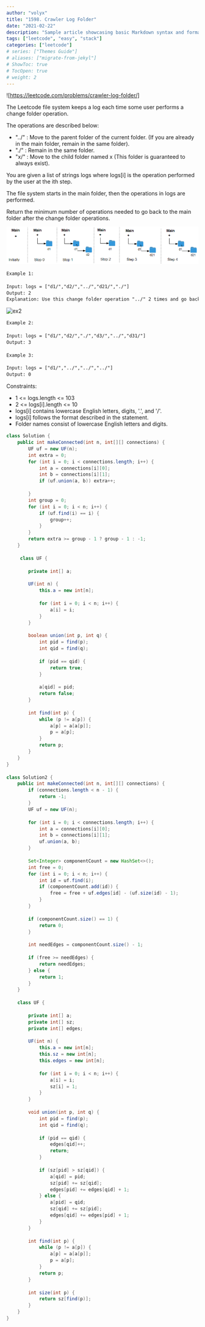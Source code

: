 ```yaml
---
author: "volyx"
title: "1598. Crawler Log Folder"
date: "2021-02-22"
description: "Sample article showcasing basic Markdown syntax and formatting for HTML elements."
tags: ["leetcode", "easy", "stack"]
categories: ["leetcode"]
# series: ["Themes Guide"]
# aliases: ["migrate-from-jekyl"]
# ShowToc: true
# TocOpen: true
# weight: 2
---
```


![https://leetcode.com/problems/crawler-log-folder/]

The Leetcode file system keeps a log each time some user performs a change folder operation.

The operations are described below:

- "../" : Move to the parent folder of the current folder. (If you are already in the main folder, remain in the same folder).
- "./" : Remain in the same folder.
- "x/" : Move to the child folder named x (This folder is guaranteed to always exist).

You are given a list of strings logs where logs[i] is the operation performed by the user at the ith step.

The file system starts in the main folder, then the operations in logs are performed.

Return the minimum number of operations needed to go back to the main folder after the change folder operations.

![ex1](/images/2021-02-22-logs-ex1.png)

```txt
Example 1:

Input: logs = ["d1/","d2/","../","d21/","./"]
Output: 2
Explanation: Use this change folder operation "../" 2 times and go back to the main folder.
```

![ex2](/images/2021-02-22-logs-ex2.jpg)

```txt
Example 2:

Input: logs = ["d1/","d2/","./","d3/","../","d31/"]
Output: 3

Example 3:

Input: logs = ["d1/","../","../","../"]
Output: 0
```

Constraints:

- 1 <= logs.length <= 103
- 2 <= logs[i].length <= 10
- logs[i] contains lowercase English letters, digits, '.', and '/'.
- logs[i] follows the format described in the statement.
- Folder names consist of lowercase English letters and digits.

```java
class Solution {
    public int makeConnected(int n, int[][] connections) {
        UF uf = new UF(n);
        int extra = 0;
        for (int i = 0; i < connections.length; i++) {
            int a = connections[i][0];
            int b = connections[i][1];
            if (uf.union(a, b)) extra++;
            
        }
        int group = 0;
        for (int i = 0; i < n; i++) {
            if (uf.find(i) == i) {
                group++;
            }
        }
        return extra >= group - 1 ? group - 1 : -1;
    }
    
     class UF {
        
        private int[] a;
        
        UF(int n) {
            this.a = new int[n];
            
            for (int i = 0; i < n; i++) {
                a[i] = i;
            }
        }
        
        boolean union(int p, int q) {
            int pid = find(p);
            int qid = find(q);
            
            if (pid == qid) {
                return true;
            }
            
            a[qid] = pid;
            return false;
        }
        
        int find(int p) {
            while (p != a[p]) {
                a[p] = a[a[p]];
                p = a[p];
            }
            return p;
        }
    }
}

class Solution2 {
    public int makeConnected(int n, int[][] connections) {
        if (connections.length < n - 1) {
            return -1;
        }
        UF uf = new UF(n);
        
        for (int i = 0; i < connections.length; i++) {
            int a = connections[i][0];
            int b = connections[i][1];
            uf.union(a, b);
        }
        
        Set<Integer> componentCount = new HashSet<>();
        int free = 0;
        for (int i = 0; i < n; i++) {
            int id = uf.find(i);
            if (componentCount.add(id)) {
                free = free + uf.edges[id] - (uf.size(id) - 1);
            }
        }
        
        if (componentCount.size() == 1) {
            return 0;
        }
        
        int needEdges = componentCount.size() - 1;
        
        if (free >= needEdges) {
            return needEdges;
        } else {
            return 1;
        }
    }
    
    class UF {
        
        private int[] a;
        private int[] sz;
        private int[] edges;
        
        UF(int n) {
            this.a = new int[n];
            this.sz = new int[n];
            this.edges = new int[n];
            
            for (int i = 0; i < n; i++) {
                a[i] = i;
                sz[i] = 1;
            }
        }
        
        void union(int p, int q) {
            int pid = find(p);
            int qid = find(q);
            
            if (pid == qid) {
                edges[qid]++;
                return;
            }
            
            if (sz[pid] > sz[qid]) {
                a[qid] = pid;
                sz[pid] += sz[qid];
                edges[pid] += edges[qid] + 1;
            } else {
                a[pid] = qid;
                sz[qid] += sz[pid];
                edges[qid] += edges[pid] + 1;
            }
        }
        
        int find(int p) {
            while (p != a[p]) {
                a[p] = a[a[p]];
                p = a[p];
            }
            return p;
        }
        
        int size(int p) {
            return sz[find(p)];
        }
    }   
}
```
